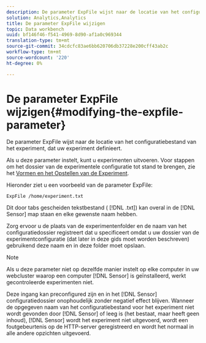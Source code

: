 ```yaml
---
description: De parameter ExpFile wijst naar de locatie van het configuratiebestand van het experiment, dat uw experiment definieert.
solution: Analytics,Analytics
title: De parameter ExpFile wijzigen
topic: Data workbench
uuid: bf146f46-f541-4969-8d90-af1a0c969344
translation-type: tm+mt
source-git-commit: 34cdcfc83ae6bb620706db37228e200cff43ab2c
workflow-type: tm+mt
source-wordcount: '220'
ht-degree: 0%

---
```



# De parameter ExpFile wijzigen{#modifying-the-expfile-parameter}

De parameter ExpFile wijst naar de locatie van het configuratiebestand van het experiment, dat uw experiment definieert.

Als u deze parameter instelt, kunt u experimenten uitvoeren. Voor stappen om het dossier van de experimentele configuratie tot stand te brengen, zie het [Vormen en het Opstellen van de Experiment](../../../home/c-undst-ctrld-exp/t-crt-ctrld-exp/c-cnfg-dply-exp.md#concept-50f1de0242904698937bb72b3ea1b429).

Hieronder ziet u een voorbeeld van de parameter ExpFile:

```
ExpFile /home/experiment.txt
```

Dit door tabs gescheiden tekstbestand ( [!DNL .txt]) kan overal in de [!DNL Sensor] map staan en elke gewenste naam hebben.

Zorg ervoor u de plaats van de experimentenfolder en de naam van het configuratiedossier registreert dat u specificeert omdat u uw dossier van de experimentconfiguratie (dat later in deze gids moet worden beschreven) gebruikend deze naam en in deze folder moet opslaan.

>[!NOTE]
>
>Als u deze parameter niet op dezelfde manier instelt op elke computer in uw webcluster waarop een computer [!DNL Sensor] is geïnstalleerd, werkt gecontroleerde experimenten niet.

Deze ingang kan preconfigured zijn en in het [!DNL Sensor] configuratiedossier onophoudelijk zonder negatief effect blijven. Wanneer de opgegeven naam van het configuratiebestand voor het experiment niet wordt gevonden door [!DNL Sensor] of leeg is (het bestaat, maar heeft geen inhoud), [!DNL Sensor] wordt het experiment niet uitgevoerd, wordt een foutgebeurtenis op de HTTP-server geregistreerd en wordt het normaal in alle andere opzichten uitgevoerd.
